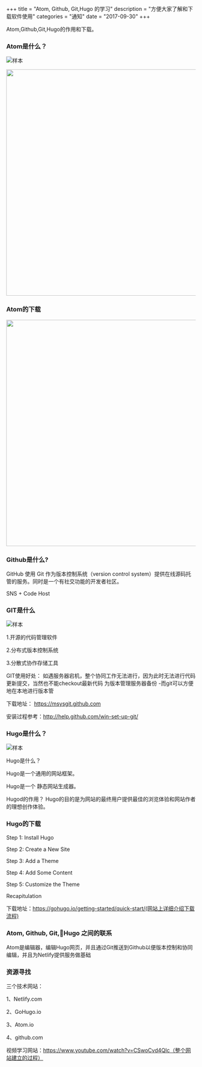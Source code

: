 +++
title = "Atom, Github, Git,Hugo 的学习"
description = "方便大家了解和下载软件使用"
categories = "通知"
date = "2017-09-30"
+++

Atom,Github,Git,Hugo的作用和下载。


### Atom是什么？

![样本](/atom_pitcure/pic3.png)

<img src="/atom_pitcure/pic4.png" width="600">

### Atom的下载

<img src="/atom_pitcure/pic5.png" width="600">


### Github是什么?

GitHub 使用 Git 作为版本控制系统（version control system）提供在线源码托管的服务。同时是一个有社交功能的开发者社区。

SNS + Code Host


### GIT是什么

![样本](/atom_pitcure/pic8.png)

1.开源的代码管理软件

2.分布式版本控制系统

3.分散式协作存储工具


GIT使用好处：
如遇服务器宕机，整个协同工作无法进行，因为此时无法进行代码更新提交，当然也不能checkout最新代码
为版本管理服务器备份
      -而git可以方便地在本地进行版本管




下载地址： https://msysgit.github.com

安装过程参考：http://help.github.com/win-set-up-git/


### Hugo是什么？

![样本](/atom_pitcure/pic6.png)

Hugo是什么？

Hugo是一个通用的网站框架。

Hugo是一个 静态网站生成器。


Hugod的作用？
Hugo的目的是为网站的最终用户提供最佳的浏览体验和网站作者的理想创作体验。


### Hugo的下载

Step 1: Install Hugo

Step 2: Create a New Site

Step 3: Add a Theme

Step 4: Add Some Content

Step 5: Customize the Theme

Recapitulation

下载地址：https://gohugo.io/getting-started/quick-start/(网站上详细介绍下载流程)



### Atom, Github, Git,Hugo 之间的联系

Atom是编辑器，编辑Hugo网页，并且通过Git推送到Github以便版本控制和协同编辑，并且为Netlify提供服务做基础

### 资源寻找
三个技术网站：

1、Netlify.com

2、GoHugo.io

3、Atom.io

4、github.com

视频学习网站：https://www.youtube.com/watch?v=CSwoCvd4QIc（整个网站建立的过程）

